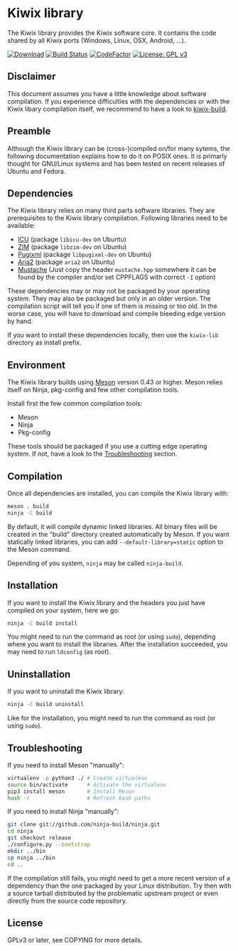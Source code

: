 Kiwix library
=============

The Kiwix library provides the Kiwix software core. It contains the
code shared by all Kiwix ports (Windows, Linux, OSX, Android, ...).

[![Download](https://api.bintray.com/packages/kiwix/kiwix/kiwixlib/images/download.svg)](https://bintray.com/kiwix/kiwix/kiwixlib/_latestVersion)
[![Build Status](https://travis-ci.org/kiwix/kiwix-lib.svg?branch=master)](https://travis-ci.org/kiwix/kiwix-lib)
[![CodeFactor](https://www.codefactor.io/repository/github/kiwix/kiwix-lib/badge)](https://www.codefactor.io/repository/github/kiwix/kiwix-lib)
[![License: GPL v3](https://img.shields.io/badge/License-GPLv3-blue.svg)](https://www.gnu.org/licenses/gpl-3.0)

Disclaimer
----------

This document assumes you have a little knowledge about software
compilation. If you experience difficulties with the dependencies or
with the Kiwix libary compilation itself, we recommend to have a look
to [kiwix-build](https://github.com/kiwix/kiwix-build).

Preamble
--------

Although the Kiwix library can be (cross-)compiled on/for many
sytems, the following documentation explains how to do it on POSIX
ones. It is primarly thought for GNU/Linux systems and has been tested
on recent releases of Ubuntu and Fedora.

Dependencies
------------

The Kiwix library relies on many third parts software libraries. They
are prerequisites to the Kiwix library compilation. Following
libraries need to be available:

* [ICU](https://site.icu-project.org/) (package `libicu-dev` on Ubuntu)
* [ZIM](https://openzim.org/) (package `libzim-dev` on Ubuntu)
* [Pugixml](https://pugixml.org/) (package `libpugixml-dev` on Ubuntu)
* [Aria2](https://aria2.github.io/) (package `aria2` on Ubuntu)
* [Mustache](https://github.com/kainjow/Mustache) (Just copy the
header `mustache.hpp` somewhere it can be found by the compiler and/or
set CPPFLAGS with correct `-I` option)

These dependencies may or may not be packaged by your operating
system. They may also be packaged but only in an older version. The
compilation script will tell you if one of them is missing or too old.
In the worse case, you will have to download and compile bleeding edge
version by hand.

If you want to install these dependencies locally, then use the
`kiwix-lib` directory as install prefix.

Environment
-------------

The Kiwix library builds using [Meson](https://mesonbuild.com/) version
0.43 or higher. Meson relies itself on Ninja, pkg-config and few other
compilation tools.

Install first the few common compilation tools:
* Meson
* Ninja
* Pkg-config

These tools should be packaged if you use a cutting edge operating
system. If not, have a look to the [Troubleshooting](#Troubleshooting)
section.

Compilation
-----------

Once all dependencies are installed, you can compile the Kiwix library
with:

```bash
meson . build
ninja -C build
```

By default, it will compile dynamic linked libraries. All binary files
will be created in the "build" directory created automatically by
Meson. If you want statically linked libraries, you can add
`--default-library=static` option to the Meson command.

Depending of you system, `ninja` may be called `ninja-build`.

Installation
------------

If you want to install the Kiwix library and the headers you just have
compiled on your system, here we go:

```bash
ninja -C build install
```

You might need to run the command as root (or using `sudo`), depending
where you want to install the libraries. After the installation
succeeded, you may need to run `ldconfig` (as root).

Uninstallation
------------

If you want to uninstall the Kiwix library:

```bash
ninja -C build uninstall
```

Like for the installation, you might need to run the command as root
(or using `sudo`).

Troubleshooting
---------------

If you need to install Meson "manually":

```bash
virtualenv -p python3 ./ # Create virtualenv
source bin/activate      # Activate the virtualenv
pip3 install meson       # Install Meson
hash -r                  # Refresh bash paths
```

If you need to install Ninja "manually":

```bash
git clone git://github.com/ninja-build/ninja.git
cd ninja
git checkout release
./configure.py --bootstrap
mkdir ../bin
cp ninja ../bin
cd ..
```

If the compilation still fails, you might need to get a more recent
version of a dependency than the one packaged by your Linux
distribution. Try then with a source tarball distributed by the
problematic upstream project or even directly from the source code
repository.

License
-------

GPLv3 or later, see COPYING for more details.
